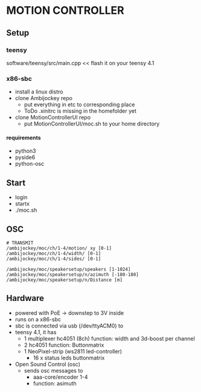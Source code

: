 # MOTION CONTROLLER
## Setup
### teensy
software/teensy/src/main.cpp << flash it on your teensy 4.1

### x86-sbc
- install a linux distro
- clone Ambijockey repo
	- put everything in etc to corresponding place
	- ToDo .xinitrc is missing in the homefolder yet
- clone MotionControllerUI repo
	- put MotionControllerUI/moc.sh to your home directory

#### requirements
- python3
- pyside6
- python-osc

## Start
- login
- startx
- ./moc.sh

## OSC
``` 
# TRANSMIT
/ambijockey/moc/ch/1-4/motion/ xy [0-1]
/ambijockey/moc/ch/1-4/width/ [0-1]
/ambijockey/moc/ch/1-4/sides/ [0-1]

/ambijockey/moc/speakersetup/speakers [1-1024]
/ambijockey/moc/speakersetup/n/azimuth [-180-180]
/ambijockey/moc/speakersetup/n/Distance [m]
```
## Hardware
- powered with PoE -> downstep to 3V inside
- runs on a x86-sbc
- sbc is connected via usb (/dev/ttyACM0) to
- teensy 4.1, it has
    - 1 multiplexer hc4051 (8ch)
        function: width and 3d-boost per channel
    - 2 hc4051
        function: Buttonmatrix
    - 1 NeoPixel-strip (ws2811 led-controller)
        - 16 x status leds buttonmatrix
- Open Sound Control (osc)
    - sends osc messages to 
        - aaa-core/encoder 1-4
        - function: asimuth
